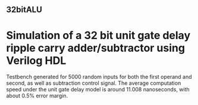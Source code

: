 ## 32bitALU
# Simulation of a 32 bit unit gate delay ripple carry adder/subtractor using Verilog HDL

Testbench generated for 5000 random inputs for both the first operand and second, as well as subtraction control signal. The average computation speed under the unit gate delay model is around 11.008 nanoseconds, with about 0.5% error margin.
